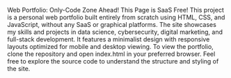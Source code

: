 Web Portfolio: Only-Code Zone Ahead! This Page is SaaS Free!
This project is a personal web portfolio built entirely from scratch using HTML, CSS, and JavaScript, without any SaaS or graphical platforms. The site showcases my skills and projects in data science, cybersecurity, digital marketing, and full-stack development. It features a minimalist design with responsive layouts optimized for mobile and desktop viewing. To view the portfolio, clone the repository and open index.html in your preferred browser. Feel free to explore the source code to understand the structure and styling of the site.
